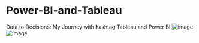 # Power-BI-and-Tableau
 Data to Decisions: My Journey with hashtag Tableau and Power BI
![image](https://github.com/user-attachments/assets/c0914e00-5621-4226-b319-b93066835ea9)
![image](https://github.com/user-attachments/assets/01e002e7-3bec-4ca8-be33-088e8b8ddce0)
